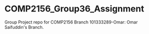 # COMP2156_Group36_Assignment
Group Project repo for COMP2156 
Branch 101333289-Omar: Omar Saifuddin's Branch.
